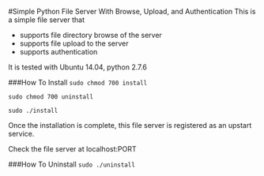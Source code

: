 #Simple Python File Server With Browse, Upload, and Authentication
This is a simple file server that
* supports file directory browse of the server
* supports file upload to the server
* supports authentication

It is tested with Ubuntu 14.04, python 2.7.6

###How To Install
`sudo chmod 700 install`

`sudo chmod 700 uninstall`

`sudo ./install`

Once the installation is complete, this file server is registered as an upstart service.

Check the file server at localhost:PORT

###How To Uninstall
`sudo ./uninstall`
